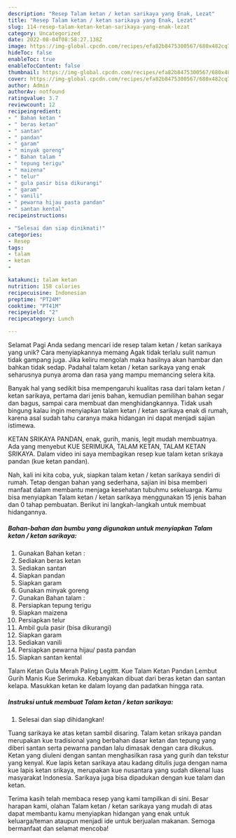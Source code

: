```yaml
---
description: "Resep Talam ketan / ketan sarikaya yang Enak, Lezat"
title: "Resep Talam ketan / ketan sarikaya yang Enak, Lezat"
slug: 114-resep-talam-ketan-ketan-sarikaya-yang-enak-lezat
category: Uncategorized
date: 2022-08-04T08:58:27.138Z
image: https://img-global.cpcdn.com/recipes/efa82b8475300567/680x482cq70/talam-ketan-ketan-sarikaya-foto-resep-utama.jpg
hideToc: false
enableToc: true
enableTocContent: false
thumbnail: https://img-global.cpcdn.com/recipes/efa82b8475300567/680x482cq70/talam-ketan-ketan-sarikaya-foto-resep-utama.jpg
cover: https://img-global.cpcdn.com/recipes/efa82b8475300567/680x482cq70/talam-ketan-ketan-sarikaya-foto-resep-utama.jpg
author: Admin
authorAv: notfound
ratingvalue: 3.7
reviewcount: 12
recipeingredient:
- " Bahan ketan "
- " beras ketan"
- " santan"
- " pandan"
- " garam"
- " minyak goreng"
- " Bahan talam "
- " tepung terigu"
- " maizena"
- " telur"
- " gula pasir bisa dikurangi"
- " garam"
- " vanili"
- " pewarna hijau pasta pandan"
- " santan kental"
recipeinstructions:

- "Selesai dan siap dinikmati!"
categories:
- Resep
tags:
- talam
- ketan
- 

katakunci: talam ketan  
nutrition: 158 calories
recipecuisine: Indonesian
preptime: "PT24M"
cooktime: "PT41M"
recipeyield: "2"
recipecategory: Lunch

---
```



Selamat Pagi Anda sedang mencari ide resep talam ketan / ketan sarikaya yang unik? Cara menyiapkannya memang Agak tidak terlalu sulit namun tidak gampang juga. Jika keliru mengolah maka hasilnya akan hambar dan bahkan tidak sedap. Padahal talam ketan / ketan sarikaya yang enak seharusnya punya aroma dan rasa yang mampu memancing selera kita.


Banyak hal yang sedikit bisa mempengaruhi kualitas rasa dari talam ketan / ketan sarikaya, pertama dari jenis bahan, kemudian pemilihan bahan segar dan bagus, sampai cara membuat dan menghidangkannya. Tidak usah bingung kalau ingin menyiapkan talam ketan / ketan sarikaya enak di rumah, karena asal sudah tahu caranya maka hidangan ini dapat menjadi sajian istimewa.

KETAN SRIKAYA PANDAN, enak, gurih, manis, legit mudah membuatnya. Ada yang menyebut KUE SERIMUKA, TALAM KETAN, TALAM KETAN SRIKAYA. Dalam video ini saya membagikan resep kue talam ketan srikaya pandan (kue ketan pandan).


Nah, kali ini kita coba, yuk, siapkan talam ketan / ketan sarikaya sendiri di rumah. Tetap dengan bahan yang sederhana, sajian ini bisa memberi manfaat dalam membantu menjaga kesehatan tubuhmu sekeluarga. Kamu bisa menyiapkan Talam ketan / ketan sarikaya menggunakan 15 jenis bahan dan 0 tahap pembuatan. Berikut ini langkah-langkah untuk membuat hidangannya.

<!--inarticleads1-->

##### Bahan-bahan dan bumbu yang digunakan untuk menyiapkan Talam ketan / ketan sarikaya:

1. Gunakan  Bahan ketan :
1. Sediakan  beras ketan
1. Sediakan  santan
1. Siapkan  pandan
1. Siapkan  garam
1. Gunakan  minyak goreng
1. Gunakan  Bahan talam :
1. Persiapkan  tepung terigu
1. Siapkan  maizena
1. Persiapkan  telur
1. Ambil  gula pasir (bisa dikurangi)
1. Siapkan  garam
1. Sediakan  vanili
1. Persiapkan  pewarna hijau/ pasta pandan
1. Siapkan  santan kental


Talam Ketan Gula Merah Paling Legittt. Kue Talam Ketan Pandan Lembut Gurih Manis Kue Serimuka. Kebanyakan dibuat dari beras ketan dan santan kelapa. Masukkan ketan ke dalam loyang dan padatkan hingga rata. 

<!--inarticleads2-->

##### Instruksi untuk membuat Talam ketan / ketan sarikaya:


1. Selesai dan siap dihidangkan!

Tuang sarikaya ke atas ketan sambil disaring. Talam ketan srikaya pandan merupakan kue tradisional yang berbahan dasar ketan dan tepung yang diberi santan serta pewarna pandan lalu dimasak dengan cara dikukus. Ketan yang diuleni dengan santan menghasilkan rasa yang gurih dan tekstur yang kenyal. Kue lapis ketan sarikaya atau kadang ditulis juga dengan nama kue lapis ketan srikaya, merupakan kue nusantara yang sudah dikenal luas masyarakat Indonesia. Sarikaya juga bisa dipadukan dengan kue talam dan ketan. 

Terima kasih telah membaca resep yang kami tampilkan di sini. Besar harapan kami, olahan Talam ketan / ketan sarikaya yang mudah di atas dapat membantu kamu menyiapkan hidangan yang enak untuk keluarga/teman ataupun menjadi ide untuk berjualan makanan. Semoga bermanfaat dan selamat mencoba!
